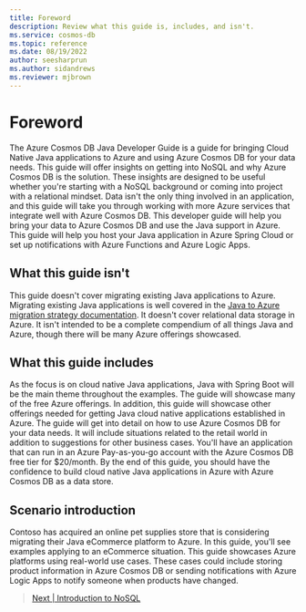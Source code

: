 ```yaml
---
title: Foreword
description: Review what this guide is, includes, and isn't.
ms.service: cosmos-db
ms.topic: reference
ms.date: 08/19/2022
author: seesharprun
ms.author: sidandrews
ms.reviewer: mjbrown
---
```


# Foreword

The Azure Cosmos DB Java Developer Guide is a guide for bringing Cloud Native Java applications to Azure and using Azure Cosmos DB for your data needs. This guide will offer insights on getting into NoSQL and why Azure Cosmos DB is the solution. These insights are designed to be useful whether you're starting with a NoSQL background or coming into  project with a relational mindset. Data isn't the only thing involved in an application, and this guide will take you through working with more Azure services that integrate well with Azure Cosmos DB. This developer guide will help you bring your data to Azure Cosmos DB and use the Java support in Azure. This guide will help you host your Java application in Azure Spring Cloud or set up notifications with Azure Functions and Azure Logic Apps.

## What this guide isn't

This guide doesn't cover migrating existing Java applications to Azure. Migrating existing Java applications is well covered in the [Java to Azure migration strategy documentation](/azure/developer/java/migration/). It doesn't cover relational data storage in Azure. It isn't intended to be a complete compendium of all things Java and Azure, though there will be many Azure offerings showcased.

## What this guide includes

As the focus is on cloud native Java applications, Java with Spring Boot will be the main theme throughout the examples. The guide will showcase many of the free Azure offerings. In addition, this guide will showcase other offerings needed for getting Java cloud native applications established in Azure. The guide will get into detail on how to use Azure Cosmos DB for your data needs. It will include situations related to the retail world in addition to suggestions for other business cases. You'll have an application that can run in an Azure Pay-as-you-go account with the Azure Cosmos DB free tier for $20/month. By the end of this guide, you should have the confidence to build cloud native Java applications in Azure with Azure Cosmos DB as a data store.

## Scenario introduction

Contoso has acquired an online pet supplies store that is considering migrating their Java eCommerce platform to Azure. In this guide, you'll see examples applying to an eCommerce situation. This guide showcases Azure platforms using real-world use cases. These cases could include storing product information in Azure Cosmos DB or sending notifications with Azure Logic Apps to notify someone when products have changed.

> [Next &#124; Introduction to NoSQL](intro-nosql.md)
